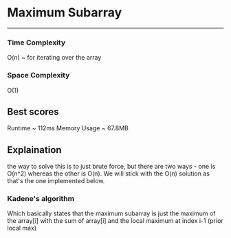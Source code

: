 # Maximum Subarray

---

### Time Complexity

O(n) ~ for iterating over the array

### Space Complexity

O(1)

## Best scores

Runtime ~ 112ms
Memory Usage ~ 67.8MB

## Explaination

the way to solve this is to just brute force, but there are two ways - one is O(n^2) whereas the other is O(n). We will stick with the O(n) solution as that's the one implemented below.

### Kadene's algorithm

Which basically states that the maximum subarray is just the maximum of the array[i] with the sum of
array[i] and the local maximum at index i-1 (prior local max)
